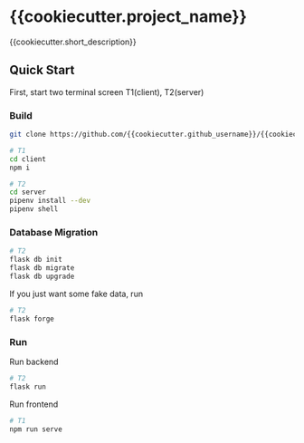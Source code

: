 # {{cookiecutter.project_name}}

{{cookiecutter.short_description}}

## Quick Start

First, start two terminal screen T1(client), T2(server)

### Build

``` bash
git clone https://github.com/{{cookiecutter.github_username}}/{{cookiecutter.project_slug}}

# T1
cd client
npm i

# T2
cd server
pipenv install --dev
pipenv shell
```

### Database Migration

``` bash
# T2
flask db init
flask db migrate
flask db upgrade
```

If you just want some fake data, run

``` bash
# T2
flask forge
```

### Run

Run backend

``` bash
# T2
flask run
```

Run frontend

``` bash
# T1
npm run serve
```